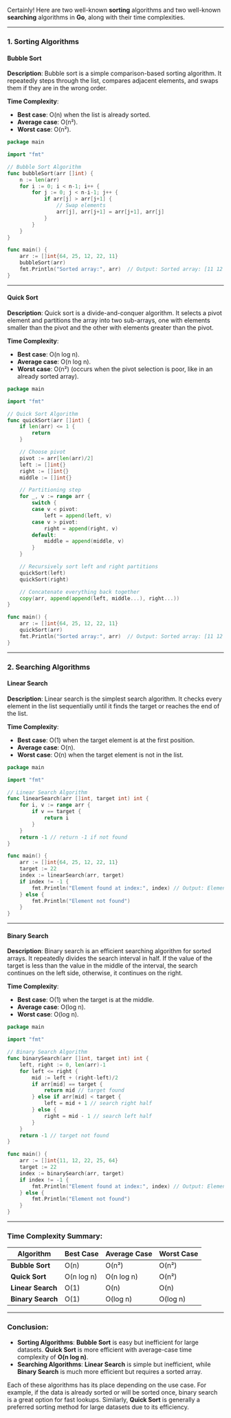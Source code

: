 Certainly! Here are two well-known **sorting** algorithms and two well-known **searching** algorithms in **Go**, along with their time complexities.

---

### **1. Sorting Algorithms**

#### **Bubble Sort**
**Description**: Bubble sort is a simple comparison-based sorting algorithm. It repeatedly steps through the list, compares adjacent elements, and swaps them if they are in the wrong order.

**Time Complexity**:
- **Best case**: O(n) when the list is already sorted.
- **Average case**: O(n²).
- **Worst case**: O(n²).

```go
package main

import "fmt"

// Bubble Sort Algorithm
func bubbleSort(arr []int) {
	n := len(arr)
	for i := 0; i < n-1; i++ {
		for j := 0; j < n-i-1; j++ {
			if arr[j] > arr[j+1] {
				// Swap elements
				arr[j], arr[j+1] = arr[j+1], arr[j]
			}
		}
	}
}

func main() {
	arr := []int{64, 25, 12, 22, 11}
	bubbleSort(arr)
	fmt.Println("Sorted array:", arr)  // Output: Sorted array: [11 12 22 25 64]
}
```

---

#### **Quick Sort**
**Description**: Quick sort is a divide-and-conquer algorithm. It selects a pivot element and partitions the array into two sub-arrays, one with elements smaller than the pivot and the other with elements greater than the pivot.

**Time Complexity**:
- **Best case**: O(n log n).
- **Average case**: O(n log n).
- **Worst case**: O(n²) (occurs when the pivot selection is poor, like in an already sorted array).

```go
package main

import "fmt"

// Quick Sort Algorithm
func quickSort(arr []int) {
	if len(arr) <= 1 {
		return
	}

	// Choose pivot
	pivot := arr[len(arr)/2]
	left := []int{}
	right := []int{}
	middle := []int{}

	// Partitioning step
	for _, v := range arr {
		switch {
		case v < pivot:
			left = append(left, v)
		case v > pivot:
			right = append(right, v)
		default:
			middle = append(middle, v)
		}
	}

	// Recursively sort left and right partitions
	quickSort(left)
	quickSort(right)

	// Concatenate everything back together
	copy(arr, append(append(left, middle...), right...))
}

func main() {
	arr := []int{64, 25, 12, 22, 11}
	quickSort(arr)
	fmt.Println("Sorted array:", arr)  // Output: Sorted array: [11 12 22 25 64]
}
```

---

### **2. Searching Algorithms**

#### **Linear Search**
**Description**: Linear search is the simplest search algorithm. It checks every element in the list sequentially until it finds the target or reaches the end of the list.

**Time Complexity**:
- **Best case**: O(1) when the target element is at the first position.
- **Average case**: O(n).
- **Worst case**: O(n) when the target element is not in the list.

```go
package main

import "fmt"

// Linear Search Algorithm
func linearSearch(arr []int, target int) int {
	for i, v := range arr {
		if v == target {
			return i
		}
	}
	return -1 // return -1 if not found
}

func main() {
	arr := []int{64, 25, 12, 22, 11}
	target := 22
	index := linearSearch(arr, target)
	if index != -1 {
		fmt.Println("Element found at index:", index) // Output: Element found at index: 3
	} else {
		fmt.Println("Element not found")
	}
}
```

---

#### **Binary Search**
**Description**: Binary search is an efficient searching algorithm for sorted arrays. It repeatedly divides the search interval in half. If the value of the target is less than the value in the middle of the interval, the search continues on the left side, otherwise, it continues on the right.

**Time Complexity**:
- **Best case**: O(1) when the target is at the middle.
- **Average case**: O(log n).
- **Worst case**: O(log n).

```go
package main

import "fmt"

// Binary Search Algorithm
func binarySearch(arr []int, target int) int {
	left, right := 0, len(arr)-1
	for left <= right {
		mid := left + (right-left)/2
		if arr[mid] == target {
			return mid // target found
		} else if arr[mid] < target {
			left = mid + 1 // search right half
		} else {
			right = mid - 1 // search left half
		}
	}
	return -1 // target not found
}

func main() {
	arr := []int{11, 12, 22, 25, 64}
	target := 22
	index := binarySearch(arr, target)
	if index != -1 {
		fmt.Println("Element found at index:", index) // Output: Element found at index: 2
	} else {
		fmt.Println("Element not found")
	}
}
```

---

### **Time Complexity Summary:**

| Algorithm       | Best Case       | Average Case   | Worst Case      |
|-----------------|-----------------|----------------|-----------------|
| **Bubble Sort** | O(n)            | O(n²)          | O(n²)           |
| **Quick Sort**  | O(n log n)      | O(n log n)     | O(n²)           |
| **Linear Search** | O(1)           | O(n)           | O(n)            |
| **Binary Search** | O(1)           | O(log n)       | O(log n)        |

---

### Conclusion:
- **Sorting Algorithms**: **Bubble Sort** is easy but inefficient for large datasets. **Quick Sort** is more efficient with average-case time complexity of **O(n log n)**.
- **Searching Algorithms**: **Linear Search** is simple but inefficient, while **Binary Search** is much more efficient but requires a sorted array.

Each of these algorithms has its place depending on the use case. For example, if the data is already sorted or will be sorted once, binary search is a great option for fast lookups. Similarly, **Quick Sort** is generally a preferred sorting method for large datasets due to its efficiency.